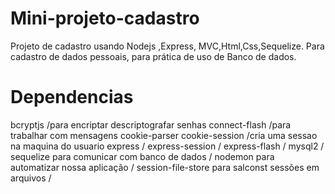 # Mini-projeto-cadastro
Projeto de cadastro usando Nodejs ,Express, MVC,Html,Css,Sequelize. Para cadastro de dados pessoais, para prática de uso de Banco de dados.

# Dependencias
bcryptjs /para encriptar descriptografar senhas
connect-flash /para trabalhar com mensagens
cookie-parser 
cookie-session /cria uma sessao na maquina do usuario
express /
express-session /
express-flash /
mysql2 /
sequelize para comunicar com banco de dados /
nodemon para automatizar nossa aplicação /
session-file-store para salconst sessões em arquivos /
# 
